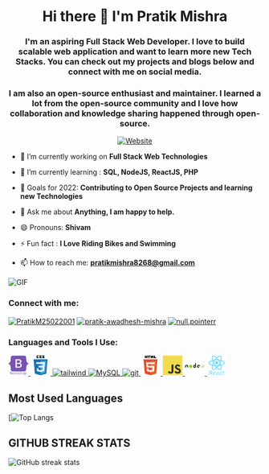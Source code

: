 <h1 align="center">Hi there 👋 I'm Pratik Mishra</h1>
<h3 align="center">I'm an aspiring Full Stack Web Developer. I love to build scalable web application and want to learn more new Tech Stacks. You can check out my projects and blogs below and connect with me on social media.</h3>

<h3 align="center">I am also an open-source enthusiast and maintainer. I learned a lot from the open-source community and I love how collaboration and knowledge sharing happened through open-source.</h3>

<div align='center'>

[![Website](https://img.shields.io/badge/Website-Portfolio-green)](https://pratikmishra-portfolio.netlify.app)

</div>

- 🔭 I’m currently working on **Full Stack Web Technologies**

- 🌱 I’m currently learning : **SQL, NodeJS, ReactJS, PHP**

- 🥅 Goals for 2022: **Contributing to Open Source Projects and learning new Technologies**

- 💬 Ask me about **Anything, I am happy to help.**

- 😄 Pronouns: **Shivam**

- ⚡ Fun fact : **I Love Riding Bikes and Swimming**

- 📫 How to reach me: **pratikmishra8268@gmail.com**

<img align="center" alt="GIF" src="https://github.com/abhisheknaiidu/abhisheknaiidu/raw/master/code.gif?raw=true" width="700" height="320" style="max-width:100%;">

<h3 align="left">Connect with me:</h3>
<p align="left">
<a href="https://twitter.com/PratikM25022001" target="blank"><img align="center" src="https://raw.githubusercontent.com/rahuldkjain/github-profile-readme-generator/master/src/images/icons/Social/twitter.svg" alt="PratikM25022001" height="30" width="40" /></a>
<a href="https://www.linkedin.com/in/pratik-awadhesh-mishra/" target="blank"><img align="center" src="https://raw.githubusercontent.com/rahuldkjain/github-profile-readme-generator/master/src/images/icons/Social/linked-in-alt.svg" alt="pratik-awadhesh-mishra" height="30" width="40" /></a> <a href="https://www.instagram.com/null.pointerr/" target="blank"><img align="center" src="https://raw.githubusercontent.com/rahuldkjain/github-profile-readme-generator/master/src/images/icons/Social/instagram.svg" alt="null.pointerr" height="30" width="40" /></a>
</p>

<h3 align="left">Languages and Tools I Use:</h3>

<p align="left"> <a href="https://getbootstrap.com" target="_blank"> <img src="https://raw.githubusercontent.com/devicons/devicon/master/icons/bootstrap/bootstrap-plain-wordmark.svg" alt="bootstrap" width="40" height="40"/> </a> <a href="https://www.w3schools.com/css/" target="_blank"> <img src="https://raw.githubusercontent.com/devicons/devicon/master/icons/css3/css3-original-wordmark.svg" alt="css3" width="40" height="40"/> </a>
<a href="https://tailwindcss.com/" target="_blank"> <img src="https://www.vectorlogo.zone/logos/tailwindcss/tailwindcss-icon.svg" alt="tailwind" width="40" height="40"/> </a> <a href="https://www.mysql.com//" target="_blank"> <img src="https://upload.wikimedia.org/wikipedia/ro/thumb/6/62/MySQL.svg/1200px-MySQL.svg.png" alt="MySQL" width="40" height="40"/> </a> <a href="https://git-scm.com/" target="_blank"> <img src="https://www.vectorlogo.zone/logos/git-scm/git-scm-icon.svg" alt="git" width="40" height="40"/> </a> <a href="https://www.w3.org/html/" target="_blank"> <img src="https://raw.githubusercontent.com/devicons/devicon/master/icons/html5/html5-original-wordmark.svg" alt="html5" width="40" height="40"/> </a> <a href="https://developer.mozilla.org/en-US/docs/Web/JavaScript" target="_blank"> <img src="https://raw.githubusercontent.com/devicons/devicon/master/icons/javascript/javascript-original.svg" alt="javascript" width="40" height="40"/> </a> <a href="https://nodejs.org" target="_blank"> <img src="https://raw.githubusercontent.com/devicons/devicon/master/icons/nodejs/nodejs-original-wordmark.svg" alt="nodejs" width="40" height="40"/> </a> <a href="https://reactjs.org/" target="_blank"> <img src="https://raw.githubusercontent.com/devicons/devicon/master/icons/react/react-original-wordmark.svg" alt="react" width="40" height="40"/> </a>
</p>

<!-- <a href="https://www.linux.org/" target="_blank"> <img src="https://raw.githubusercontent.com/devicons/devicon/master/icons/linux/linux-original.svg" alt="linux" width="40" height="40"/> </a>  -->

<!-- <a href="https://postman.com" target="_blank"> <img src="https://www.vectorlogo.zone/logos/getpostman/getpostman-icon.svg" alt="postman" width="40" height="40"/> </a>
<a href="https://www.python.org" target="_blank"> <img src="https://raw.githubusercontent.com/devicons/devicon/master/icons/python/python-original.svg" alt="python" width="40" height="40"/> </a>  -->

## Most Used Languages

[![Top Langs](https://github-readme-stats.vercel.app/api/top-langs?username=NULLPointer25&show_icons=true&theme=dark&locale=en&layout=compact)
## GITHUB STREAK STATS

![GitHub streak stats](https://github-readme-streak-stats.herokuapp.com/?user=NULLPointer25)
